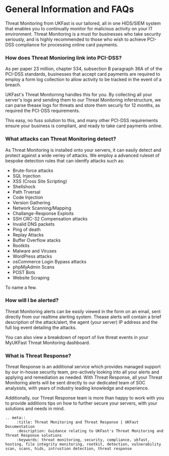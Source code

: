 
# General Information and FAQs

Threat Monitoring from UKFast is our tailored, all in one HIDS/SIEM system that enables you to continually monitor for malicious activity on your IT environment. Threat Monitoring is a must for businesses who take security seriously, and is highly recommended to those who wish to achieve PCI-DSS compliance for processing online card payments.

### How does Threat Monioring link into PCI-DSS?

As per paper 23 million, chapter 534,  subsection B paragraph 36A of of the PCI-DSS standards, businesses that accept card payments are required to employ a form log collection to allow activity to be tracked in the event of a breach.

UKFast's Threat Monitornng handles this for you. By collecting all your server's logs and sending them to our Threat Monitoring inferstructure, we can parse thease logs for threats and store them securly for 12 months, as required the PCI-DSS requirements.

This easy, no fuss solution to this, and many other PCI-DSS requirements ensure your business is compliant, and ready to take card payments online.

### What attacks can Threat Monitoring detect?
As Threat Monitoring is installed onto your servers, it can easily detect and protect against a wide veriey of attacks. We employ a advanced ruleset of bespoke detection rules that can identfy attacks such as:
* Brute-force attacks
* SQL Injection
* XSS (Cross Site Scripting)
* Shellshock
* Path Trversal
* Code Injection
* Version Gathering
* Network Scanning/Mapping
* Challange-Response Exploits
* SSH CRC-32 Compensation attacks
* Invalid DNS packets
* Ping of death
* Replay Attacks
* Buffer Overflow atacks
* Rootkits
* Malware and Viruses
* WordPress attacks
* osCommerce Login Bypass attacks
* phpMyAdmin Scans
* POST Bots
* Website Scraping

To name a few.

### How will I be alerted?

Threat Monitoring alerts can be easily viewed in the form on an email, sent directly from our realtime alerting system. Thease alerts will contain a brief description of the attack/alert, the agent (your server) IP address and the full log event detailing the attacks. 

You can also view a breakdown of report of live threat events in your MyUKFast Threat Monitoring dashboard.

### What is Threat Response?

Threat Response is an additional service which provides managed support by our in-house security team, pro-actively looking into all your alerts and applying and remediation as needed. With Threat Response, all your Threat Monitoring alerts will be sent directly to our dedicated team of SOC analysists, with years of industry leading knowledge and experience.

Additionally, our Threat Response team is more than happy to work with you to provide additions tips on how to further secure your servers, with your solutions and needs in mind.


```eval_rst
.. meta::
     :title: Threat Monitoring and Threat Response | UKFast Documentation
     :description: Guidance relating to UKFast's Threat Monitoring and Threat Response solutions
     :keywords: threat monitoring, security, compliance, ukfast, hosting, file integrity monitoring, rootkit, detection, vulnerability scan, scans, hids, intrustion detection, threat response
```
